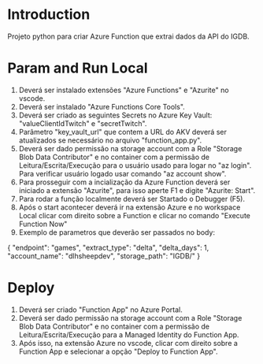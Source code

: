 # Introduction 
Projeto python para criar Azure Function que extrai dados da API do IGDB.

# Param and Run Local
1.	Deverá ser instalado extensões "Azure Functions" e "Azurite" no vscode.
2.	Deverá ser instalado "Azure Functions Core Tools".
2.  Deverá ser criado as seguintes Secrets no Azure Key Vault: "valueClientIdTwitch" e "secretTwitch".
3.  Parâmetro "key_vault_url" que contem a URL do AKV deverá ser atualizados se necessário no arquivo "function_app.py". 
4.  Deverá ser dado permissão na storage account com a Role "Storage Blob Data Contributor" e no container com a permissão de Leitura/Escrita/Execução para o usuário usado para logar no "az login". Para verificar usuário logado usar comando "az account show".
5.  Para prosseguir com a incialização da Azure Function deverá ser iniciado a extensão "Azurite", para isso aperte F1 e digite "Azurite: Start".
5.	Para rodar a função localmente deverá ser Startado o Debugger (F5).
6.	Após o start acontecer deverá ir na extensão Azure e no workspace Local clicar com direito sobre a Function e clicar no comando "Execute Function Now"
7.  Exemplo de parametros que deverão ser passados no body:

{
"endpoint": "games",
"extract_type": "delta",
"delta_days": 1,
"account_name": "dlhsheepdev",
"storage_path": "IGDB/"
}

# Deploy
1.	Deverá ser criado "Function App" no Azure Portal.
2.  Deverá ser dado permissão na storage account com a Role "Storage Blob Data Contributor" e no container com a permissão de Leitura/Escrita/Execução para a Managed Identity do Function App.
3.  Após isso, na extensão Azure no vscode, clicar com direito sobre a Function App e selecionar a opção "Deploy to Function App".
